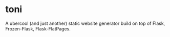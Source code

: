 toni
====

A ubercool (and just another) static website generator build on top of Flask, Frozen-Flask, Flask-FlatPages.
